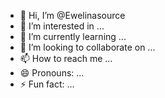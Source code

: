 - 👋 Hi, I’m @Ewelinasource
- 👀 I’m interested in ...
- 🌱 I’m currently learning ...
- 💞️ I’m looking to collaborate on ...
- 📫 How to reach me ...
- 😄 Pronouns: ...
- ⚡ Fun fact: ...

<!---
Ewelinasource/Ewelinasource is a ✨ special ✨ repository because its `README.md` (this file) appears on your GitHub profile.
You can click the Preview link to take a look at your changes.
--->
